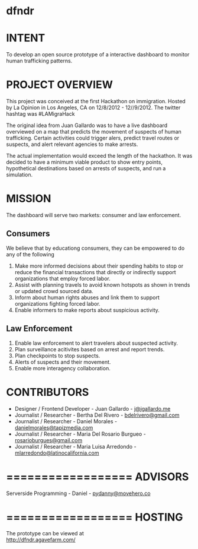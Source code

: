 dfndr
=====


INTENT
==================
To develop an open source prototype of a interactive dashboard to monitor human trafficking patterns. 


PROJECT OVERVIEW
==================
This project was conceived at the first Hackathon on immigration. Hosted by La Opinion in Los Angeles, CA on 12/8/2012 - 12//9/2012. The twitter hashtag was #LAMigraHack

The original idea from Juan Gallardo was to have a live dashboard overviewed on a map that predicts the movement of suspects of human trafficking. Certain activities could trigger alers, predict travel routes or suspects, and alert relevant agencies to make arrests. 

The actual implementation would exceed the length of the hackathon. It was decided to have a minimum viable product to show entry points, hypothetical destinations based on arrests of suspects, and run a simulation. 


MISSION
==================
The dashboard will serve two markets: consumer and law enforcement. 

Consumers
-----------------
We believe that by educationg consumers, they can be empowered to do any of the following
<ol>
	<li>Make more informed decisions about their spending habits to stop or reduce the financial transactions that directly or indirectly support organizations that employ forced labor.</li>  
	<li>Assist with planning travels to avoid known hotspots as shown in trends or updated crowd sourced data.</li>  
	<li>Inform about human rights abuses and link them to support organizations fighting forced labor.</li>  
	<li>Enable informers to make reports about suspicious activity.</li> 
</ol>

Law Enforcement
-----------------
<ol>
	<li> Enable law enforcement to alert travelers about suspected activity.</li> 
	<li> Plan surveillance acitivites based on arrest and report trends.</li>
	<li> Plan checkpoints to stop suspects.</li>
	<li> Alerts of suspects and their movement.</li> 
	<li> Enable more interagency collaboration.</li> 
</ol>


CONTRIBUTORS
==================
+ Designer / Frontend Developer - Juan Gallardo - j@jgallardo.me 
+ Journalist / Researcher -  Bertha Del Rivero - bdelrivero@gmail.com 
+ Journalist / Researcher - Daniel Morales - danielmorales@tapizmedia.com 
+ Journalist / Researcher - Maria Del Rosario Burgueo - rosarioburgues@gmail.com 
+ Journalist / Researcher - Maria Luisa Arredondo - mlarredondo@latinocalifornia.com 


==================
ADVISORS
==================
Serverside Programming - Daniel - pydanny@movehero.co


==================
HOSTING
==================
The prototype can be viewed at <br />
<http://dfndr.agavefarm.com/>

